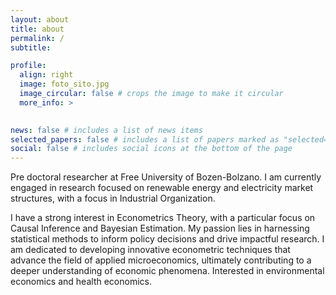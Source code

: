 ```yaml
---
layout: about
title: about
permalink: /
subtitle: 

profile:
  align: right
  image: foto_sito.jpg
  image_circular: false # crops the image to make it circular
  more_info: >
    

news: false # includes a list of news items
selected_papers: false # includes a list of papers marked as "selected={true}"
social: false # includes social icons at the bottom of the page
---
```


Pre doctoral researcher at Free University of Bozen-Bolzano. I am currently engaged in research focused on renewable energy and electricity market structures, with a focus in Industrial Organization. 

I have a strong interest in Econometrics Theory, with a particular focus on Causal Inference and Bayesian Estimation. My passion lies in harnessing statistical methods to inform policy decisions and drive impactful research. I am dedicated to developing innovative econometric techniques that advance the field of applied microeconomics, ultimately contributing to a deeper understanding of economic phenomena. Interested in environmental economics and health economics. 
